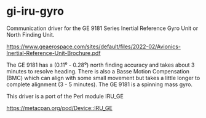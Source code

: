 # gi-iru-gyro
Communication driver for the GE 9181 Series Inertial Reference Gyro Unit or North Finding Unit. 

https://www.geaerospace.com/sites/default/files/2022-02/Avionics-Inertial-Reference-Unit-Brochure.pdf

The GE 9181 has a (0.11⁰ - 0.28⁰) north finding accuracy and takes about 3 minutes to resolve heading. 
There is also a Basse Motion Compensation (BMC) which can align with some small movement but takes a 
little longer to complete alignment (3 - 5 minutes). The GE 9181 is a spinning mass gyro. 

This driver is a port of the Perl module IRU_GE  

https://metacpan.org/pod/Device::IRU_GE
